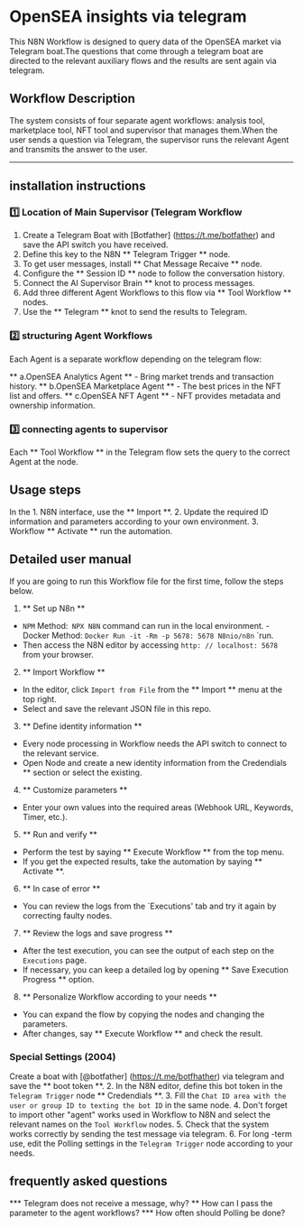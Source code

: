 # OpenSEA insights via telegram

This N8N Workflow is designed to query data of the OpenSEA market via Telegram boat.The questions that come through a telegram boat are directed to the relevant auxiliary flows and the results are sent again via telegram.

## Workflow Description

The system consists of four separate agent workflows: analysis tool, marketplace tool, NFT tool and supervisor that manages them.When the user sends a question via Telegram, the supervisor runs the relevant Agent and transmits the answer to the user.

----

## installation instructions

### 1️⃣ Location of Main Supervisor (Telegram Workflow
1. Create a Telegram Boat with [Botfather] (https://t.me/botfather) and save the API switch you have received.
2. Define this key to the N8N ** Telegram Trigger ** node.
3. To get user messages, install ** Chat Message Recaive ** node.
4. Configure the ** Session ID ** node to follow the conversation history.
5. Connect the AI Supervisor Brain ** knot to process messages.
6. Add three different Agent Workflows to this flow via ** Tool Workflow ** nodes.
7. Use the ** Telegram ** knot to send the results to Telegram.

### 2️⃣ structuring Agent Workflows
Each Agent is a separate workflow depending on the telegram flow:

** a.OpenSEA Analytics Agent ** - Bring market trends and transaction history.
** b.OpenSEA Marketplace Agent ** - The best prices in the NFT list and offers.
** c.OpenSEA NFT Agent ** - NFT provides metadata and ownership information.

### 3️⃣ connecting agents to supervisor
Each ** Tool Workflow ** in the Telegram flow sets the query to the correct Agent at the node.

## Usage steps
In the 1. N8N interface, use the ** Import **.
2. Update the required ID information and parameters according to your own environment.
3. Workflow ** Activate ** run the automation.
## Detailed user manual

If you are going to run this Workflow file for the first time, follow the steps below.

1. ** Set up N8n **
- `NPM` Method:` NPX N8N` command can run in the local environment.
-Docker Method: `Docker Run -it -Rm -p 5678: 5678 N8nio/n8n` `run.
- Then access the N8N editor by accessing `http: // localhost: 5678` from your browser.
2. ** Import Workflow **
- In the editor, click `Import from File` from the ** Import ** menu at the top right.
- Select and save the relevant JSON file in this repo.
3. ** Define identity information **
- Every node processing in Workflow needs the API switch to connect to the relevant service.
- Open Node and create a new identity information from the Credendials ** section or select the existing.
4. ** Customize parameters **
- Enter your own values into the required areas (Webhook URL, Keywords, Timer, etc.).
5. ** Run and verify **
- Perform the test by saying ** Execute Workflow ** from the top menu.
- If you get the expected results, take the automation by saying ** Activate **.
6. ** In case of error **
- You can review the logs from the `Executions' tab and try it again by correcting faulty nodes.
7. ** Review the logs and save progress **
- After the test execution, you can see the output of each step on the `Executions` page.
- If necessary, you can keep a detailed log by opening ** Save Execution Progress ** option.
8. ** Personalize Workflow according to your needs **
- You can expand the flow by copying the nodes and changing the parameters.
- After changes, say ** Execute Workflow ** and check the result.

### Special Settings (2004)
Create a boat with [@botfather] (https://t.me/botfhather) via telegram and save the ** boot token **.
2. In the N8N editor, define this bot token in the `Telegram Trigger` node ** Credendials **.
3. Fill the `Chat ID area with the user or group ID to texting the bot ID` in the same node.
4. Don't forget to import other "agent" works used in Workflow to N8N and select the relevant names on the `Tool Workflow` nodes.
5. Check that the system works correctly by sending the test message via telegram.
6. For long -term use, edit the Polling settings in the `Telegram Trigger` node according to your needs.

## frequently asked questions
*** Telegram does not receive a message, why?
** How can I pass the parameter to the agent workflows?
*** How often should Polling be done?